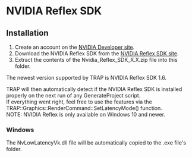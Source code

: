 # NVIDIA Reflex SDK

## Installation

1. Create an account on the [NVIDIA Developer site](https://developer.nvidia.com/).
2. Download the NVIDIA Reflex SDK from the [NVIDIA Reflex SDK site](https://developer.nvidia.com/performance-rendering-tools/reflex/get-started).
3. Extract the contents of the Nvidia_Reflex_SDK_X.X.zip file into this folder.

The newest version supported by TRAP is NVIDIA Reflex SDK 1.6.

TRAP will then automatically detect if the NVIDIA Reflex SDK is installed properly on the next run of any GenerateProject script.  
If everything went right, feel free to use the features via the TRAP::Graphics::RenderCommand::SetLatencyMode() function.  
NOTE: NVIDIA Reflex is only available on Windows 10 and newer.

### Windows

The NvLowLatencyVk.dll file will be automatically copied to the .exe file's folder.
